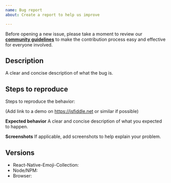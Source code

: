 ```yaml
---
name: Bug report
about: Create a report to help us improve

---
```


Before opening a new issue, please take a moment to review our [**community guidelines**](https://github.com/Taimoormk/react-native-emoji-collection/blob/dev/CONTRIBUTING.md) to make the contribution process easy and effective for everyone involved.

## Description
A clear and concise description of what the bug is.

## Steps to reproduce
Steps to reproduce the behavior:

(Add link to a demo on https://jsfiddle.net or similar if possible)

**Expected behavior**
A clear and concise description of what you expected to happen.

**Screenshots**
If applicable, add screenshots to help explain your problem.

## Versions

- React-Native-Emoji-Collection:
- Node/NPM:
- Browser:
